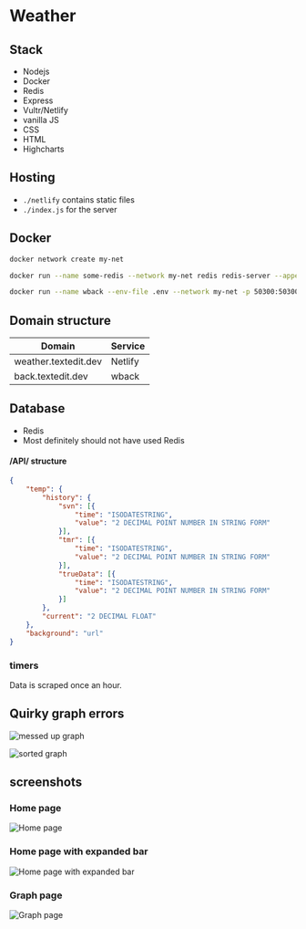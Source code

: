 
# Weather

## Stack

- Nodejs
- Docker
- Redis
- Express
- Vultr/Netlify
- vanilla JS
- CSS
- HTML
- Highcharts

## Hosting

- `./netlify` contains static files
- `./index.js` for the server

## Docker

```sh
docker network create my-net
```

```sh
docker run --name some-redis --network my-net redis redis-server --appendonly yes
```

```sh
docker run --name wback --env-file .env --network my-net -p 50300:50300 wback
```

## Domain structure

| Domain | Service |
| - | - |
| weather.textedit.dev | Netlify |
| back.textedit.dev | wback |

## Database

- Redis
- Most definitely should not have used Redis

#### /API/ structure

```json
{
	"temp": {
		"history": {
			"svn": [{
				"time": "ISODATESTRING",
				"value": "2 DECIMAL POINT NUMBER IN STRING FORM"
			}],
			"tmr": [{
				"time": "ISODATESTRING",
				"value": "2 DECIMAL POINT NUMBER IN STRING FORM"
			}],
			"trueData": [{
				"time": "ISODATESTRING",
				"value": "2 DECIMAL POINT NUMBER IN STRING FORM"
			}]
		},
		"current": "2 DECIMAL FLOAT"
	}, 
	"background": "url"
}
```

### timers

Data is scraped once an hour.

## Quirky graph errors

![messed up graph](https://media.discordapp.net/attachments/772767870513840129/843114341540167730/unknown.png?width=402&height=348)

![sorted graph](https://media.discordapp.net/attachments/843359734660726815/843359755354243082/unknown.png?width=464&height=348)

## screenshots

### Home page

![Home page](https://cdn.discordapp.com/attachments/843359734660726815/843362246859423794/unknown.png)

### Home page with expanded bar

![Home page with expanded bar](https://cdn.discordapp.com/attachments/843359734660726815/843362827900289024/unknown.png)

### Graph page

![Graph page](https://cdn.discordapp.com/attachments/843359734660726815/843363010319220786/unknown.png)
